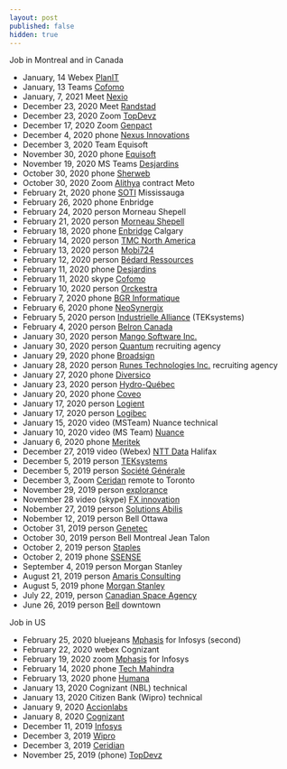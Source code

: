 ```yaml
---
layout: post
published: false
hidden: true
---
```


Job in Montreal and in Canada

* January, 14 Webex [PlanIT](https://planitcanada.ca/)
* January, 13 Teams [Cofomo](https://www.cofomo.com/)
* January, 7, 2021 Meet [Nexio](https://www.nexio.com/)
* December 23, 2020 Meet [Randstad](https://www.randstad.ca/)
* December 23, 2020 Zoom [TopDevz](https://www.topdevz.com/)
* December 17, 2020 Zoom [Genpact](https://www.genpact.com/)
* December 4, 2020 phone [Nexus Innovations](https://nexusinno.com/)
* December 3, 2020 Team Equisoft
* November 30, 2020 phone [Equisoft](https://www.equisoft.com/)
* November 19, 2020 MS Teams [Desjardins](https://www.desjardins.com/)
* October 30, 2020 phone [Sherweb](https://www.sherweb.com/)
* October 30, 2020 Zoom [Alithya](https://www.alithya.com/) contract Meto
* February 2t, 2020 phone [SOTI](https://www.soti.net/) Mississauga
* February 26, 2020 phone Enbridge
* February 24, 2020 person Morneau Shepell
* February 21, 2020 person [Morneau Shepell](https://www.morneaushepell.com/)
* February 18, 2020 phone [Enbridge](https://www.enbridge.com/) Calgary
* February 14, 2020 person [TMC North America](https://tmc-employeneurship.com/)
* February 13, 2020 person [Mobi724](http://www.mobi724.com/)
* February 12, 2020 person [Bédard Ressources](https://www.bedardressources.com/)
* February 11, 2020 phone [Desjardins](https://www.desjardins.com/)
* February 11, 2020 skype [Cofomo](https://www.cofomo.com/)
* February 10, 2020 person [Orckestra](https://www.orckestra.com/)
* February 7, 2020 phone [BGR Informatique](https://www.bgrinformatique.com/)
* February 6, 2020 phone [NeoSynergix](https://neosynergix.com/)
* February 5, 2020 person [Industrielle Alliance](https://ia.ca/) (TEKsystems)
* February 4, 2020 person [Belron Canada](https://www.belroncanada.com/)
* January 30, 2020 person [Mango Software Inc.](https://www.mango.co/)
* January 30, 2020 person [Quantum](https://www.quantum.ca/) recruiting agency
* January 29, 2020 phone [Broadsign](https://broadsign.com/)
* January 28, 2020 person [Runes Technologies Inc.](http://runestech.com/) recruiting agency
* January 27, 2020 phone [Diversico](http://www.diversico.ca/)
* January 23, 2020 person [Hydro-Québec](http://www.hydroquebec.com/)
* January 20, 2020 phone [Coveo](https://www.coveo.com/)
* January 17, 2020 person [Logient](https://www.logient.com/)
* January 17, 2020 person [Logibec](https://www.logibec.com/)
* January 15, 2020 video (MSTeam) Nuance technical
* January 10, 2020 video (MS Team) [Nuance](https://www.nuance.com/)
* January 6, 2020 phone [Meritek](https://meritek.ca/)
* December 27, 2019 video (Webex) [NTT Data](https://us.nttdata.com/en/) Halifax
* December 5, 2019 person [TEKsystems](https://www.teksystems.com/)
* December 5, 2019 person [Société Générale](https://www.societegenerale.com/)
* December 3, Zoom [Ceridan](https://www.ceridian.com/) remote to Toronto
* November 29, 2019 person [explorance](https://explorance.com/) 
* November 28 video (skype) [FX innovation](https://www.fxinnovation.com/)
* Nobember 27, 2019 person [Solutions Abilis](https://www.abilis-solutions.com/)
* Nobember 12, 2019 person Bell Ottawa 
* October 31, 2019 person [Genetec](https://www.genetec.com/)
* October 30, 2019 person Bell Montreal Jean Talon
* October 2, 2019 person [Staples](https://www.staples.ca/)
* October 2, 2019 phone [SSENSE](https://www.ssense.com/)
* September 4, 2019 person Morgan Stanley
* August 21, 2019 person [Amaris Consulting](https://www.amaris.com/)
* August 5, 2019 phone [Morgan Stanley](https://www.morganstanley.com/)
* July 22, 2019, person [Canadian Space Agency](https://www.asc-csa.gc.ca/)
* June 26, 2019 person [Bell](https://www.bell.ca/) downtown 

Job in US

* February 25, 2020 bluejeans [Mphasis](https://www.mphasis.com/) for Infosys (second)
* February 22, 2020 webex Cognizant
* February 19, 2020 zoom [Mphasis](https://www.mphasis.com/) for Infosys
* February 14, 2020 phone [Tech Mahindra](https://www.techmahindra.com/)
* February 13, 2020 phone [Humana](https://www.humana.com/)
* January 13, 2020 Cognizant (NBL) technical
* January 13, 2020 Citizen Bank (Wipro) technical
* January 9, 2020 [Accionlabs](https://www.accionlabs.com/)
* January 8, 2020 [Cognizant](https://www.cognizant.com/)
* December 11, 2019 [Infosys](https://www.infosys.com/)
* December 3, 2019 [Wipro](https://www.wipro.com/)
* December 3, 2019 [Ceridian](https://www.ceridian.com/)
* November 25, 2019 (phone) [TopDevz](https://www.topdevz.com/)
